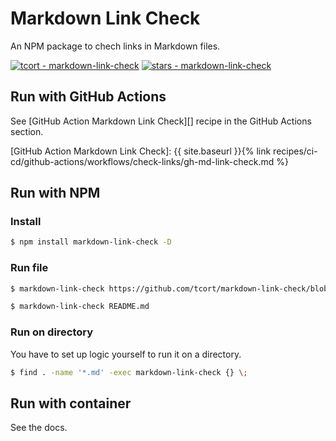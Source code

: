 # Markdown Link Check

An NPM package to chech links in Markdown files.

[![tcort - markdown-link-check](https://img.shields.io/static/v1?label=tcort&message=markdown-link-check&color=blue&logo=github)](https://github.com/tcort/markdown-link-check)
[![stars - markdown-link-check](https://img.shields.io/github/stars/tcort/markdown-link-check?style=social)](https://github.com/tcort/markdown-link-check)


## Run with GitHub Actions

See [GitHub Action Markdown Link Check][] recipe in the GitHub Actions section.

[GitHub Action Markdown Link Check]: {{ site.baseurl }}{% link recipes/ci-cd/github-actions/workflows/check-links/gh-md-link-check.md %}


## Run with NPM

### Install

```sh
$ npm install markdown-link-check -D 
```

### Run file

```sh
$ markdown-link-check https://github.com/tcort/markdown-link-check/blob/master/README.md
```

```sh
$ markdown-link-check README.md
```

### Run on directory

You have to set up logic yourself to run it on a directory.

```sh
$ find . -name '*.md' -exec markdown-link-check {} \;
```

## Run with container

See the docs.
